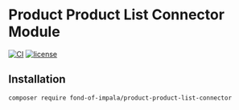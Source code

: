 # Product Product List Connector Module
[![CI](https://github.com/fond-of-impala/product-product-list-connector/actions/workflows/main.yml/badge.svg)](https://github.com/fond-of-impala/product-product-list-connector/actions/workflows/main.yml)
[![license](https://img.shields.io/github/license/fond-of-impala/product-product-list-connector.svg)](https://packagist.org/packages/fond-of-impala/product-product-list-connector)

## Installation

```
composer require fond-of-impala/product-product-list-connector
```
